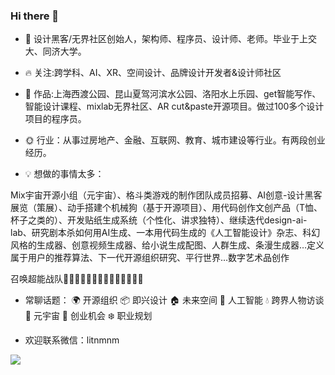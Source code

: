 ### Hi there 👋

- 👨 设计黑客/无界社区创始人，架构师、程序员、设计师、老师。毕业于上交大、同济大学。
- 🔥 关注:跨学科、AI、XR、空间设计、品牌设计开发者&设计师社区

- 🚗 作品:上海西渡公园、昆山夏驾河滨水公园、洛阳水上乐园、get智能写作、智能设计课程、mixlab无界社区、AR cut&paste开源项目。做过100多个设计项目的程序员。

- 🌞 行业：从事过房地产、金融、互联网、教育、城市建设等行业。有两段创业经历。

- 💡 想做的事情太多：

Mix宇宙开源小组（元宇宙）、格斗类游戏的制作团队成员招募、AI创意-设计黑客展览（策展）、动手搭建个机械狗（基于开源项目）、用代码创作文创产品（T恤、杯子之类的）、开发贴纸生成系统（个性化、讲求独特）、继续迭代design-ai-lab、研究剧本杀如何用AI生成、一本用代码生成的《人工智能设计》杂志、科幻风格的生成器、创意视频生成器、给小说生成配图、人群生成、条漫生成器…定义属于用户的推荐算法、下一代开源组织研究、平行世界…数字艺术品创作

召唤超能战队👨🏼‍🎤👩🏻👨🏻‍💼👤🦸🏻🧑🏻‍🎤

- 常聊话题：
🌍 开源组织
📦 即兴设计
🏠 未来空间
🤖️ 人工智能
💧 跨界人物访谈
🚗 元宇宙
🚀 创业机会
❄️ 职业规划

- 欢迎联系微信：litnmnm

<img align="left" src="https://github-readme-stats.vercel.app/api?username=shadowcz007&show_icons=true&icon_color=blue&text_color=yellow&bg_color=ffffff&hide_title=false" />

